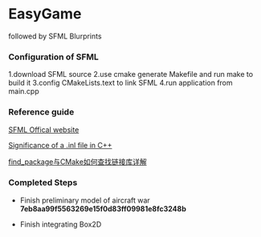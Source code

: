 # EasyGame

followed by SFML Blurprints

### Configuration of SFML
1.download SFML source
2.use cmake generate Makefile and run make to build it
3.config CMakeLists.text to link SFML
4.run application from main.cpp

### Reference guide

[SFML Offical website](https://www.sfml-dev.org/index.php)

[Significance of a .inl file in C++](https://stackoverflow.com/questions/1208028/significance-of-a-inl-file-in-c)

[find_package与CMake如何查找链接库详解](https://blog.csdn.net/bytxl/article/details/50637277)

### Completed Steps
- Finish preliminary model of aircraft war **7eb8aa99f5563269e15f0d83ff09981e8fc3248b**

- Finish integrating Box2D